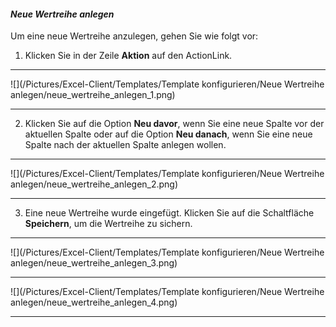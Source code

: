 #### *Neue Wertreihe anlegen*

Um eine neue Wertreihe anzulegen, gehen Sie wie folgt vor:  

1) Klicken Sie in der Zeile **Aktion** auf den ActionLink.  

---
![](/Pictures/Excel-Client/Templates/Template konfigurieren/Neue Wertreihe anlegen/neue_wertreihe_anlegen_1.png)

---

2) Klicken Sie auf die Option **Neu davor**, wenn Sie eine neue Spalte vor der aktuellen Spalte oder auf die Option **Neu danach**, wenn Sie eine neue Spalte nach der aktuellen Spalte anlegen wollen.

---
![](/Pictures/Excel-Client/Templates/Template konfigurieren/Neue Wertreihe anlegen/neue_wertreihe_anlegen_2.png)

---

3) Eine neue Wertreihe wurde eingefügt. Klicken Sie auf die Schaltfläche **Speichern**, um die Wertreihe zu sichern.  

---
![](/Pictures/Excel-Client/Templates/Template konfigurieren/Neue Wertreihe anlegen/neue_wertreihe_anlegen_3.png)

---
![](/Pictures/Excel-Client/Templates/Template konfigurieren/Neue Wertreihe anlegen/neue_wertreihe_anlegen_4.png)

---